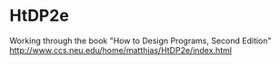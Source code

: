 # HtDP2e
Working through the book "How to Design Programs, Second Edition"
http://www.ccs.neu.edu/home/matthias/HtDP2e/index.html
